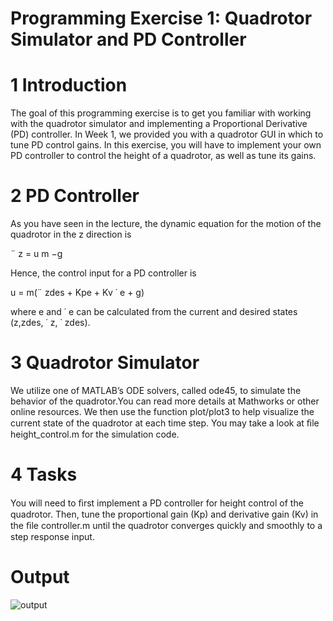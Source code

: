 # Programming Exercise 1: Quadrotor Simulator and PD Controller

# 1 Introduction
The goal of this programming exercise is to get you familiar with working with the quadrotor simulator and implementing a Proportional Derivative (PD) controller. In Week 1, we provided you with a quadrotor GUI in which to tune PD control gains. In this exercise, you will have to implement your own PD controller to control the height of a quadrotor, as well as tune its gains.

# 2 PD Controller
As you have seen in the lecture, the dynamic equation for the motion of the quadrotor in the z direction is

¨ z = u m −g

Hence, the control input for a PD controller is

u = m(¨ zdes + Kpe + Kv ˙ e + g)

where e and ˙ e can be calculated from the current and desired states (z,zdes, ˙ z, ˙ zdes).

# 3 Quadrotor Simulator
We utilize one of MATLAB’s ODE solvers, called ode45, to simulate the behavior of the quadrotor.You can read more details at Mathworks or other online resources. We then use the function plot/plot3 to help visualize the current state of the quadrotor at each time step. You may take a look at ﬁle height_control.m for the simulation code.

# 4 Tasks
You will need to ﬁrst implement a PD controller for height control of the quadrotor. Then, tune the proportional gain (Kp) and derivative gain (Kv) in the ﬁle controller.m until the quadrotor converges quickly and smoothly to a step response input.
# Output

![output](https://user-images.githubusercontent.com/36922299/59965738-c0abd900-952f-11e9-8700-c42157c2b4e1.png)
